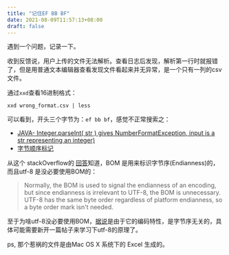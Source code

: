 ```yaml
---
title: "记住EF BB BF"
date: 2021-08-09T11:57:13+08:00
draft: false
---
```


遇到一个问题，记录一下。

收到反馈说，用户上传的文件无法解析。查看日志后发现，解析第一行时就报错了，但是用普通文本编辑器查看发现文件看起来并无异常，是一个只有一列的csv文件。

通过`xxd`查看16进制格式：

```
xxd wrong_format.csv | less
```

可以看到，开头三个字节为：`ef bb bf`，感觉不正常搜索之：

- [JAVA- Integer.parseInt( str ) gives NumberFormatException, input is a str representing an integer)](https://stackoverflow.com/questions/60770180/java-integer-parseint-str-gives-numberformatexception-input-is-a-str-repres)
- [字节顺序标记](https://zh.wikipedia.org/wiki/%E4%BD%8D%E5%85%83%E7%B5%84%E9%A0%86%E5%BA%8F%E8%A8%98%E8%99%9F)

从这个 stackOverflow的 [回答](https://stackoverflow.com/a/2223926/1543462)知道，BOM 是用来标识字节序(Endianness)的，而且utf-8 是没必要使用BOM的：

> Normally, the BOM is used to signal the endianness of an encoding, but since endianness is irrelevant to UTF-8, the BOM is unnecessary. UTF-8 has the same byte order regardless of platform endianness, so a byte order mark isn't needed.

至于为啥utf-8没必要使用BOM，[据说](https://www.zhihu.com/question/20167122/answer/103632765)是由于它的编码特性，是字节序无关的，具体可能需要新开一篇帖子来学习下utf-8的原理了。

ps, 那个惹祸的文件是由Mac OS X 系统下的 Excel 生成的。
